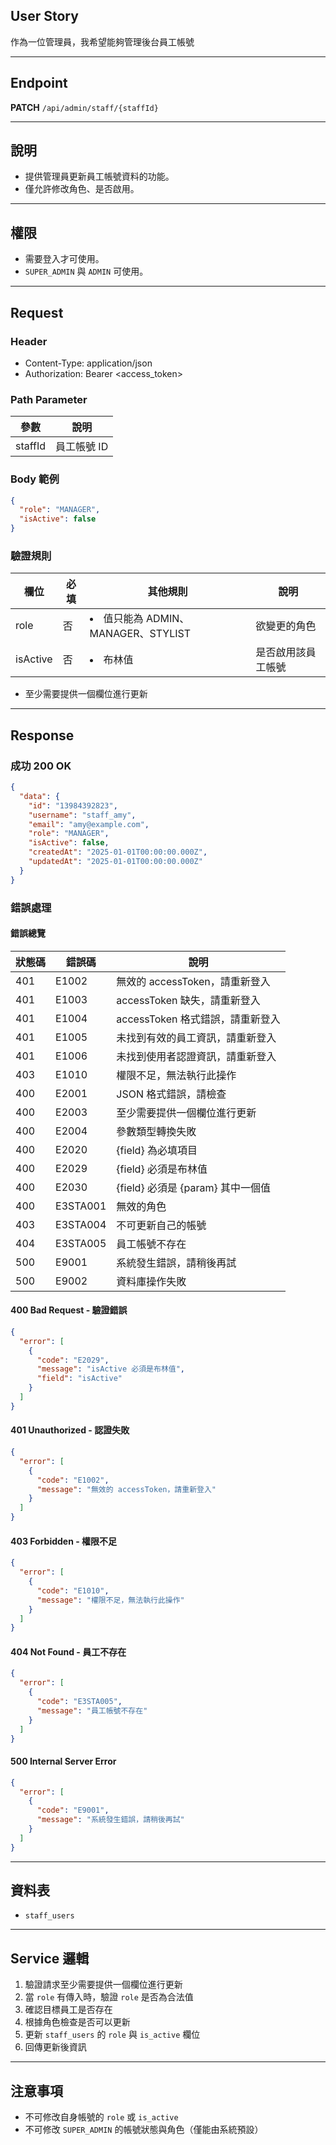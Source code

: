 ## User Story

作為一位管理員，我希望能夠管理後台員工帳號

---

## Endpoint

**PATCH** `/api/admin/staff/{staffId}`

---

## 說明

- 提供管理員更新員工帳號資料的功能。
- 僅允許修改角色、是否啟用。

---

## 權限

- 需要登入才可使用。
- `SUPER_ADMIN` 與 `ADMIN` 可使用。

---

## Request

### Header

- Content-Type: application/json
- Authorization: Bearer <access_token>

### Path Parameter

| 參數    | 說明        |
| ------- | ----------- |
| staffId | 員工帳號 ID |

### Body 範例

```json
{
  "role": "MANAGER",
  "isActive": false
}
```

### 驗證規則

| 欄位     | 必填 | 其他規則                             | 說明               |
| -------- | ---- | ------------------------------------ | ------------------ |
| role     | 否   | <li>值只能為 ADMIN、MANAGER、STYLIST | 欲變更的角色       |
| isActive | 否   | <li>布林值                           | 是否啟用該員工帳號 |

- 至少需要提供一個欄位進行更新

---

## Response

### 成功 200 OK

```json
{
  "data": {
    "id": "13984392823",
    "username": "staff_amy",
    "email": "amy@example.com",
    "role": "MANAGER",
    "isActive": false,
    "createdAt": "2025-01-01T00:00:00.000Z",
    "updatedAt": "2025-01-01T00:00:00.000Z"
  }
}
```


### 錯誤處理

#### 錯誤總覽

| 狀態碼 | 錯誤碼   | 說明                              |
| ------ | -------- | --------------------------------- |
| 401    | E1002    | 無效的 accessToken，請重新登入    |
| 401    | E1003    | accessToken 缺失，請重新登入      |
| 401    | E1004    | accessToken 格式錯誤，請重新登入  |
| 401    | E1005    | 未找到有效的員工資訊，請重新登入  |
| 401    | E1006    | 未找到使用者認證資訊，請重新登入  |
| 403    | E1010    | 權限不足，無法執行此操作          |
| 400    | E2001    | JSON 格式錯誤，請檢查             |
| 400    | E2003    | 至少需要提供一個欄位進行更新      |
| 400    | E2004    | 參數類型轉換失敗                  |
| 400    | E2020    | {field} 為必填項目                |
| 400    | E2029    | {field} 必須是布林值              |
| 400    | E2030    | {field} 必須是 {param} 其中一個值 |
| 400    | E3STA001 | 無效的角色                        |
| 403    | E3STA004 | 不可更新自己的帳號                |
| 404    | E3STA005 | 員工帳號不存在                    |
| 500    | E9001    | 系統發生錯誤，請稍後再試          |
| 500    | E9002    | 資料庫操作失敗                    |

#### 400 Bad Request - 驗證錯誤

```json
{
  "error": [
    {
      "code": "E2029",
      "message": "isActive 必須是布林值",
      "field": "isActive"
    }
  ]
}
```

#### 401 Unauthorized - 認證失敗

```json
{
  "error": [
    {
      "code": "E1002",
      "message": "無效的 accessToken，請重新登入"
    }
  ]
}
```

#### 403 Forbidden - 權限不足

```json
{
  "error": [
    {
      "code": "E1010",
      "message": "權限不足，無法執行此操作"
    }
  ]
}
```

#### 404 Not Found - 員工不存在

```json
{
  "error": [
    {
      "code": "E3STA005",
      "message": "員工帳號不存在"
    }
  ]
}
```

#### 500 Internal Server Error

```json
{
  "error": [
    {
      "code": "E9001",
      "message": "系統發生錯誤，請稍後再試"
    }
  ]
}
```

---

## 資料表

- `staff_users`

---

## Service 邏輯

1. 驗證請求至少需要提供一個欄位進行更新
2. 當 `role` 有傳入時，驗證 `role` 是否為合法值
3. 確認目標員工是否存在
4. 根據角色檢查是否可以更新
5. 更新 `staff_users` 的 `role` 與 `is_active` 欄位
6. 回傳更新後資訊

---

## 注意事項

- 不可修改自身帳號的 `role` 或 `is_active`
- 不可修改 `SUPER_ADMIN` 的帳號狀態與角色（僅能由系統預設）

